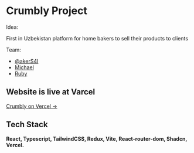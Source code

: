# Crumbly Project

Idea:

First in Uzbekistan platform for home bakers to sell their products to clients

Team:

- [@akerS4I](https://github.com/akerS4I)
- [Michael](https://github.com/Michael9Kuzin)
- [Ruby](https://github.com/Rubi5836)

## Website is live at Varcel

[Crumbly on Vercel ->](https://crumbly-akeraminais-projects.vercel.app/)

## Tech Stack

**React, Typescript, TailwindCSS, Redux, Vite, React-router-dom, Shadcn, Vercel.**
